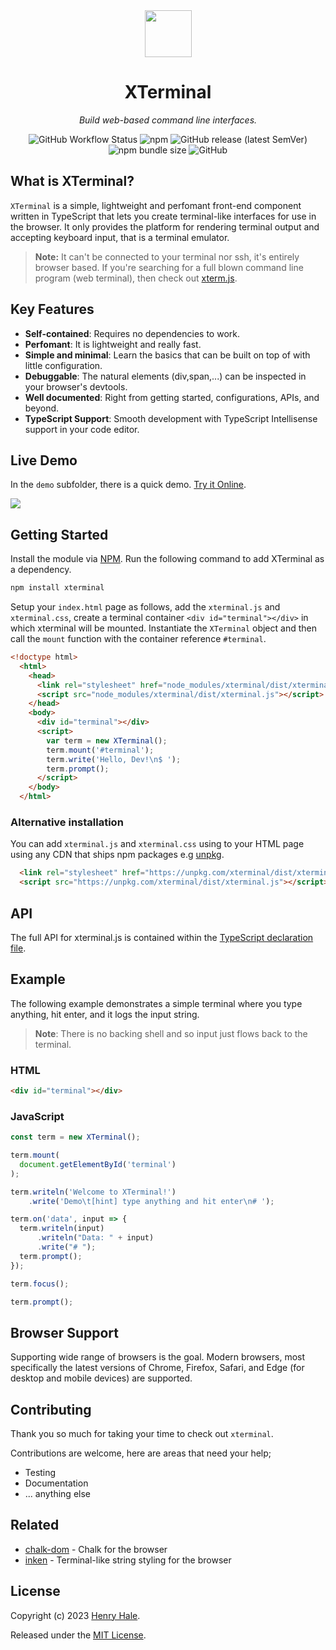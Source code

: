<div align="center">
<img width="75" height="75" src="https://raw.githubusercontent.com/henryhale/xterminal/master/assets/logo.png" />
<h1>XTerminal</h1> 
<p><i>Build web-based command line interfaces.</i></p>
<img alt="GitHub Workflow Status" src="https://img.shields.io/github/actions/workflow/status/henryhale/xterminal/npm-publish.yml">
<img alt="npm" src="https://img.shields.io/npm/v/xterminal">
<img alt="GitHub release (latest SemVer)" src="https://img.shields.io/github/v/release/henryhale/xterminal">
<img alt="npm bundle size" src="https://img.shields.io/bundlephobia/minzip/xterminal">
<img alt="GitHub" src="https://img.shields.io/github/license/henryhale/xterminal">
</div>

## What is XTerminal?

`XTerminal` is a simple, lightweight and perfomant front-end component written in TypeScript that lets you create terminal-like interfaces for use in the browser.
It only provides the platform for rendering terminal output and accepting keyboard input, that is a terminal emulator.

> **Note:** It can't be connected to your terminal nor ssh, it's entirely browser based.
> If you're searching for a full blown command line program (web terminal), then check out [xterm.js](https://github.com/xtermjs).


## Key Features

- **Self-contained**: Requires no dependencies to work.
- **Perfomant**: It is lightweight and really fast.
- **Simple and minimal**: Learn the basics that can be built on top of with little configuration.
- **Debuggable**: The natural elements (div,span,...) can be inspected in your browser's devtools.
- **Well documented**: Right from getting started, configurations, APIs, and beyond.
- **TypeScript Support**: Smooth development with TypeScript Intellisense support in your code editor.

## Live Demo

In the `demo` subfolder, there is a quick demo. [Try it Online](https://henryhale.github.io/xterminal/).

![](https://raw.githubusercontent.com/henryhale/xterminal/master/demo/screenshot.png)

## Getting Started

Install the module via [NPM](https://npmjs.org/package/xterminal). Run the following command to add XTerminal as a dependency.

```sh
npm install xterminal
```

Setup your `index.html` page as follows, add the `xterminal.js` and `xterminal.css`, create a terminal container `<div id="terminal"></div>` in which xterminal will be mounted. Instantiate the `XTerminal` object and then call the `mount` function with the container reference `#terminal`.

```html
<!doctype html>
  <html>
    <head>
      <link rel="stylesheet" href="node_modules/xterminal/dist/xterminal.css" />
      <script src="node_modules/xterminal/dist/xterminal.js"></script>
    </head>
    <body>
      <div id="terminal"></div>
      <script>
        var term = new XTerminal();
        term.mount('#terminal');
        term.write('Hello, Dev!\n$ ');
        term.prompt();
      </script>
    </body>
  </html>
```

### Alternative installation

You can add `xterminal.js` and `xterminal.css` using to your HTML page using any CDN that ships npm packages e.g [unpkg](https://unpkg.com/xterminal).

```html
  <link rel="stylesheet" href="https://unpkg.com/xterminal/dist/xterminal.css" />
  <script src="https://unpkg.com/xterminal/dist/xterminal.js"></script>
```

## API

The full API for xterminal.js is contained within the [TypeScript declaration file](https://github.com/henryhale/xterminal/blob/master/types/terminal.d.ts).

## Example

The following example demonstrates a simple terminal where you type anything,
hit enter, and it logs the input string.

> **Note**: There is no backing shell and so input just flows back to the terminal.

### HTML

```html
<div id="terminal"></div>
```

### JavaScript

```js
const term = new XTerminal();

term.mount(
  document.getElementById('terminal')
);

term.writeln('Welcome to XTerminal!')
    .write('Demo\t[hint] type anything and hit enter\n# ');

term.on('data', input => {
  term.writeln(input)
      .writeln("Data: " + input)
      .write("# ");
  term.prompt();
});

term.focus();

term.prompt();
```

## Browser Support

Supporting wide range of browsers is the goal. Modern browsers, most specifically the latest versions of Chrome, Firefox, Safari, and Edge (for desktop and mobile devices) are supported.

## Contributing

Thank you so much for taking your time to check out `xterminal`.

Contributions are welcome, here are areas that need your help;

- Testing
- Documentation
- ... anything else

## Related

- [chalk-dom](https://github.com/henryhale/chalk-dom) - Chalk for the browser
- [inken](https://github.com/henryhale/inken) - Terminal-like string styling for the browser

## License

Copyright (c) 2023 [Henry Hale](https://github.com/henryhale/).

Released under the [MIT License](https://github.com/henryhale/xterminal/blob/master/LICENSE.txt).
